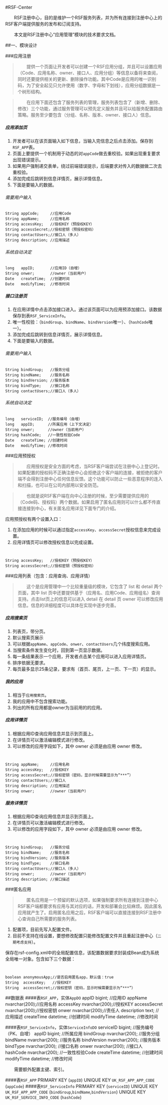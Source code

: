 #RSF-Center

&emsp;&emsp;RSF注册中心，目的是维护一个RSF服务列表，并为所有连接到注册中心上的RSF客户端提供服务的发布和订阅支持。

&emsp;&emsp;本文是RSF注册中心“应用管理”模块的技术要求文档。

##一、模块设计

###应用注册
>&emsp;&emsp;提供一个页面让开发者可以创建一个RSF应用分组，并且可以设置应用（Code、应用名称、owner、接口人、应用分组）等信息以备将来查阅，同时还要提供相关的更新、删除操作功能。其中Code是应用的唯一识别码，为了安全起见只允许使用（数字、字母和下划线），应用分组数据是一个树形结构。

>&emsp;&emsp;在应用下面还包含了服务列表的管理，服务列表包含了（新增、删除、修改）三个功能，通过服务管理可以预先定义服务并且可以给服务配置路由策略。服务至少要包含（分组、名称、版本、owner、接口人）信息。

##### 应用添加页
1. 开发者可以在该页面输入如下信息，当输入完信息之后点击添加。保存到`RSF_APP`表。
2. 页面上要提供一个机制用于动态的对`appCode`做去重校验。如果出现重复要求出现错误提示。
3. 如果用户强制递交表单，绕过前端错误提示，后端要求对传入的数据做二次去重校验。
4. 添加完成后跳转到信息详情页，展示详情信息。
5. 下面是要输入的数据。

###### 需要用户输入
    String appCode;     //应用Code
    String appName;     //应用名称
    String accessKey;   //授权KEY（预授权KEY）
    String accessSecret;//授权密钥（预授权密码）
    String contactUsers;//接口人（多人）
    String description; //应用描述
###### 系统自动决定
    long   appID;       //应用ID（自增）
    String onwer;       //owner（当前用户）
    Date   createTime;  //创建时间
    Date   modifyTime;  //修改时间

##### 接口注册页
1. 在应用详情中点击添加接口进入。通过该页面可以为应用预添加接口。该数据保存到表`RSF_ServiceInfo`。
2. 唯一性校验：（`bindGroup`、`bindName`、`bindVersion`唯一）、（`hashCode`唯一）。
3. 添加完成后跳转到信息详情页，展示详情信息。
4. 下面是要输入的数据。

###### 需要用户输入
    String bindGroup;   //服务分组
    String bindName;    //服务名称
    String bindVersion; //服务版本
    String bindType;    //接口名称
    String contactUsers;//接口人（多人）
###### 系统自动决定
    long   serviceID;  //服务编号（自增）
    long   appID;      //所属应用（上下文决定）
    String onwer;      //owner（当前用户）
    String hashCode;   //一致性校验Code
    Date   createTime; //创建时间
    Date   modifyTime; //修改时间

###应用预授权
>&emsp;&emsp;应用授权是安全方面的考虑，当RSF客户端尝试在注册中心上登记时。如果配置的授权码不正确注册中心会拒绝这个客户端的连接，被拒绝的客户端不会得到注册中心任何信息反馈。这个功能可以防止一些恶意程序的连入和扫描，也可以在公司内部用以安全防范。

>&emsp;&emsp;也就是说RSF客户端在向中心注册的时候，至少需要提供应用的（Code码、授权码）两个数据。如果启用了匿名应用则可以什么都不传直接连接到中心，有关匿名应用详见下面专门的介绍。

应用预授权有两个设置入口：

1. 在添加应用的时候可以通过指定`accessKey`、`accessSecret`授权信息来完成设置。
2. 应用详情页可以修改授权信息以完成设置。

#
    String accessKey;   //授权KEY（预授权KEY）
    String accessSecret;//授权密钥（预授权密码）

###应用列表（包含：应用查询、应用详情）
>&emsp;&emsp;这个是应用管理中一个比较重量级的模块，它包含了 list 和 detail 两个页面，其中 list 页中还要提供基于（应用名、应用Code、应用组名）查询支持。点击list页上的信息可以进入 detail 在 detail 页 owner 可以修改应用信息。信息的详细程度可以具体在实现中逐步完善。

##### 应用搜索页
1. 列表页，带分页。
2. 默认搜索页展示
3. 可以根据`appName`、`appCode`、`onwer`、`contactUsers`几个纬度搜索应用。
4. 当搜索条件发生变化时，回到第一页显示数据。
5. 每一条结果表示一个应用，开发者点击某个应用可以进入应用详情页。
6. 排序依据无要求。
7. 每页最多显示25条记录，要求有（首页、尾页，上一页、下一页）的显示。

##### 我的应用
1. 相当于`应用搜索页`。
2. 我的应用中不包含搜索功能。
3. 列出的所有应用都是owner为当前用的的应用。

##### 应用详情页
1. 根据应用ID查询应用信息并显示到页面上。
2. 在详情页可以激活编辑模式进行修改。
3. 可以修改的应用字段如下，其中 owner 必须是由应用 owner 修改。

#
    String appName;     //应用名称
    String accessKey;   //授权KEY
    String accessSecret;//授权密钥（密码，显示时候需要显示为“***”）
    String contactUsers;//接口人
    String description; //应用描述
    String onwer;       //owner（当前用户）

##### 服务详情页
1. 根据应用ID查询应用信息并显示到页面上。
2. 在详情页可以激活编辑模式进行修改。
3. 可以修改的应用字段如下，其中 owner 必须是由应用 owner 修改。

#
    String bindGroup;   //服务分组
    String bindName;    //服务名称
    String bindVersion; //服务版本
    String bindType;    //接口名称
    String contactUsers;//接口人（多人）
    String onwer;       //owner（当前用户）
    String description; //接口描述

###匿名应用
>&emsp;&emsp;匿名应用是一个预留的默认选项，如果强制要求所有连接到注册中心 RSF客户端都要求有应用与其对应的话，开发和部署会比较麻烦。因此匿名应用就产生了。启用匿名应用之后，RSF客户端可以直接连接到RSF注册中心查询自己所需要的服务列表。

1. 配置项，目前先写入配置文件。
2. 目前不支持在线设置，要想修改配置只能修改配置文件并且重起注册中心（`二期考虑支持`）。

保存在rsf-config.xml中的全局配置信息，该配置数据要求封装成Bean成为系统全局唯一对象。包含如下三个数据：

#
    boolean anonymousApp;//是否启用匿名app，默认值：true
    String  accessKey;   //授权KEY
    String  accessSecret;//授权密钥（密码，显示时候需要显示为“***”）

##数据表
####表`RSF_APP`，实体`AppDO`
    appID        bigint;       //应用ID
    appName      nvarchar(200);//应用名称
    accessKey    nvarchar(200);//授权KEY
    accessSecret nvarchar(200);//授权密钥
    onwer        nvarchar(200);//责任人
    description  text;         //应用描述
    createTime   datetime;     //创建时间
    modifyTime   datetime;     //修改时间

####表`RSF_ServiceInfo`，实体`ServiceInfoDO`
    serviceID   bigint;        //服务编号（PK、自增）
    appID       bigint;        //所属应用
    bindGroup   nvarchar(200); //服务分组
    bindName    nvarchar(200); //服务名称
    bindVersion nvarchar(200); //服务版本
    bindType    nvarchar(200); //接口名称
    onwer       nvarchar(200); //接口人
    hashCode    nvarchar(200); //一致性校验Code
    createTime  datetime;      //创建时间
    modifyTime  datetime;      //修改时间

&emsp;&emsp;需要额外配置主键、索引。

####表`RSF_APP`
	PRIMARY KEY (`appID`)
	UNIQUE KEY `UK_RSF_APP_APP_CODE` (`appCode`)
####表`RSF_ServiceInfo`
	PRIMARY KEY (`serviceID`)
	UNIQUE KEY `UK_RSF_APP_APP_CODE` (`bindGroup`,`bindName`,`bindVersion`)
	UNIQUE KEY `UK_RSF_SERVICE_INFO_CODE` (`hashCode`)